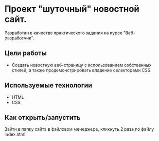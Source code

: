 # Проект "шуточный" новостной сайт.
Разработан в качестве практического задания на курсе "Веб-разработчик".

## Цели работы
- Создать новостную веб-страницу с использованием собственных стилей, а также продемонстрировать владение селекторами CSS.

## Используемые технологии
* HTML
* CSS

## Как открыть/запустить

Зайти в папку сайта в файловом менеджере, кликнуть 2 раза по файлу index.html.
